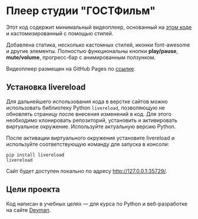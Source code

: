 # Плеер студии "ГОСТФильм" #

Этот код содержит минимальный видеоплеер, основанный на [этом коде](https://github.com/devmanorg/video-player-jslib) и кастомизированный с помощью стилей.

Добавлена статика, несколько кастомных стилей, иконки font-awesome и другие элементы. Полностью функциональны кнопки **play/pause**, **mute/volume**, прогресс-бар с анимированным ползунком.

Видеоплеер размещен на GitHub Pages по [ссылке](https://aigelia.github.io/video_player/).

## Установка livereload ##

Для дальнейшего использования кода в верстке сайтов можно использовать библиотеку Python `livereload`, позволяющую не обновлять страницу после внесения изменений в код. Для этого необходимо клонировать репозиторий, установить и активировать виртуальное окружение. Используйте актуальную версию Python.

После активации виртуального окружения установите livereload и используйте соответствующую команду для запуска в консоли:

```shell
pip install livereload
livereload
```
Сайт будет доступен локально по адресу http://127.0.0.1:35729/.

## Цели проекта ##

Код написан в учебных целях — для курса по Python и веб-разработке на сайте [Devman](https://dvmn.org).
